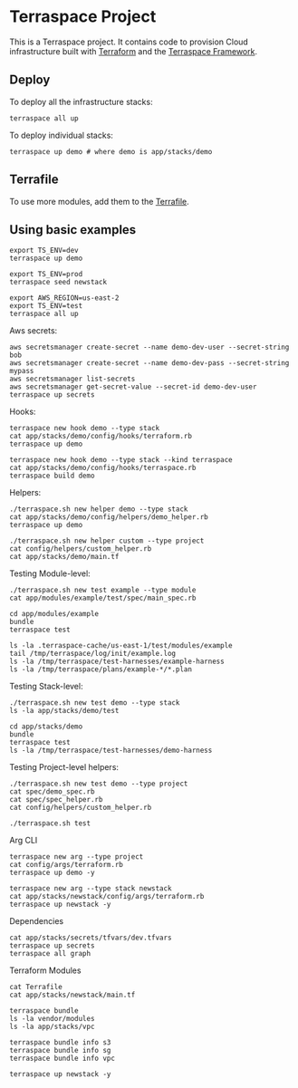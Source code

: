 # Terraspace Project

This is a Terraspace project. It contains code to provision Cloud infrastructure built with [Terraform](https://www.terraform.io/) and the [Terraspace Framework](https://terraspace.cloud/).

## Deploy

To deploy all the infrastructure stacks:

    terraspace all up

To deploy individual stacks:

    terraspace up demo # where demo is app/stacks/demo

## Terrafile

To use more modules, add them to the [Terrafile](https://terraspace.cloud/docs/terrafile/).

## Using basic examples
```
export TS_ENV=dev
terraspace up demo

export TS_ENV=prod
terraspace seed newstack

export AWS_REGION=us-east-2
export TS_ENV=test
terraspace all up
```

Aws secrets:
```
aws secretsmanager create-secret --name demo-dev-user --secret-string bob
aws secretsmanager create-secret --name demo-dev-pass --secret-string mypass
aws secretsmanager list-secrets
aws secretsmanager get-secret-value --secret-id demo-dev-user
terraspace up secrets
```

Hooks:
```
terraspace new hook demo --type stack
cat app/stacks/demo/config/hooks/terraform.rb
terraspace up demo

terraspace new hook demo --type stack --kind terraspace
cat app/stacks/demo/config/hooks/terraspace.rb
terraspace build demo
```

Helpers:
```
./terraspace.sh new helper demo --type stack
cat app/stacks/demo/config/helpers/demo_helper.rb
terraspace up demo

./terraspace.sh new helper custom --type project
cat config/helpers/custom_helper.rb
cat app/stacks/demo/main.tf
```

Testing Module-level:
```
./terraspace.sh new test example --type module
cat app/modules/example/test/spec/main_spec.rb

cd app/modules/example
bundle
terraspace test

ls -la .terraspace-cache/us-east-1/test/modules/example
tail /tmp/terraspace/log/init/example.log
ls -la /tmp/terraspace/test-harnesses/example-harness
ls -la /tmp/terraspace/plans/example-*/*.plan
```

Testing Stack-level:
```
./terraspace.sh new test demo --type stack
ls -la app/stacks/demo/test

cd app/stacks/demo
bundle
terraspace test
ls -la /tmp/terraspace/test-harnesses/demo-harness
```

Testing Project-level helpers:
```
./terraspace.sh new test demo --type project
cat spec/demo_spec.rb
cat spec/spec_helper.rb
cat config/helpers/custom_helper.rb

./terraspace.sh test
```

Arg CLI
```
terraspace new arg --type project
cat config/args/terraform.rb
terraspace up demo -y

terraspace new arg --type stack newstack
cat app/stacks/newstack/config/args/terraform.rb
terraspace up newstack -y
```

Dependencies
```
cat app/stacks/secrets/tfvars/dev.tfvars
terraspace up secrets
terraspace all graph
```

Terraform Modules
```
cat Terrafile
cat app/stacks/newstack/main.tf

terraspace bundle
ls -la vendor/modules
ls -la app/stacks/vpc

terraspace bundle info s3
terraspace bundle info sg
terraspace bundle info vpc

terraspace up newstack -y
```
